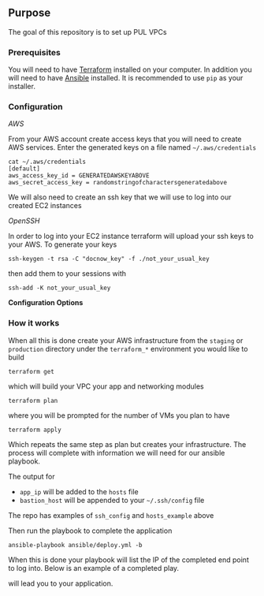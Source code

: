 ## Purpose

The goal of this repository is to set up PUL VPCs

### Prerequisites

You will need to have [Terraform](https://terraform.io) installed on your
computer. In addition you will need to have [Ansible](https://ansible.com) installed. It is
recommended to use `pip` as your installer.

### Configuration

*AWS*

From your AWS account create access keys that you will need to create AWS
services. Enter the generated keys on a file named `~/.aws/credentials`

```
cat ~/.aws/credentials
[default]
aws_access_key_id = GENERATEDAWSKEYABOVE
aws_secret_access_key = randomstringofcharactersgeneratedabove
```

We will also need to create an ssh key that we will use to log into our created EC2
instances

*OpenSSH*

In order to log into your EC2 instance terraform will upload your ssh keys
to your AWS. To generate your keys

```
ssh-keygen -t rsa -C "docnow_key" -f ./not_your_usual_key
```
then add them to your sessions with 

```
ssh-add -K not_your_usual_key
```

**Configuration Options**

### How it works

When all this is done create your AWS infrastructure from the `staging` or
`production` directory under the `terraform_*` environment you would like to
build

```
terraform get
```

which will build your VPC your app and networking modules

```
terraform plan
```

where you will be prompted for the number of VMs you plan to have

```
terraform apply
```

Which repeats the same step as plan but creates your infrastructure. The process
will complete with information we will need for our ansible playbook.

The output for

* `app_ip` will be added to the `hosts` file
* `bastion_host` will be appended to your `~/.ssh/config` file

The repo has examples of `ssh_config` and `hosts_example` above

Then run the playbook to complete the application

```
ansible-playbook ansible/deploy.yml -b
```

When this is done your playbook will list the IP of the completed end point to
log into. Below is an example of a completed play.

will lead you to your application.
